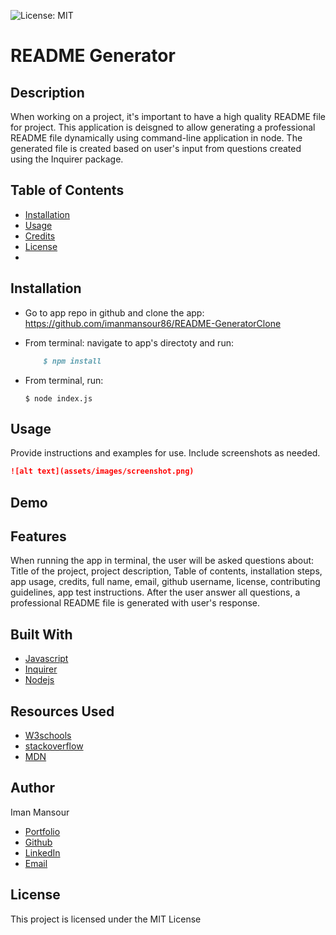 ![License: MIT](https://img.shields.io/badge/License-MIT-yellow.svg)

# README Generator

## Description

When working on a project, it's important to have a high quality README file for project. This application is deisgned to allow generating a professional README file dynamically using command-line application in node. The generated file is created based on user's input from questions created using the Inquirer package.

## Table of Contents

- [Installation](#installation)
- [Usage](#usage)
- [Credits](#credits)
- [License](#license)
-

## Installation

- Go to app repo in github and clone the app: https://github.com/imanmansour86/README-GeneratorClone
- From terminal: navigate to app's directoty and run:

  ```md
      $ npm install
  ```

- From terminal, run:

  ```
  $ node index.js
  ```

## Usage

Provide instructions and examples for use. Include screenshots as needed.

```md
![alt text](assets/images/screenshot.png)
```

## Demo

## Features

When running the app in terminal, the user will be asked questions about: Title of the project, project description, Table of contents, installation steps, app usage, credits, full name, email, github username, license, contributing guidelines, app test instructions. After the user answer all questions, a professional README file is generated with user's response.

## Built With

- [Javascript](https://developer.mozilla.org/en-US/docs/Web/JavaScript)
- [Inquirer](https://www.npmjs.com/package/inquirer)
- [Nodejs](https://nodejs.dev/learn/output-to-the-command-line-using-nodejs)

## Resources Used

- [W3schools](https://www.w3schools.com)
- [stackoverflow](https://stackoverflow.com)
- [MDN](https://developer.mozilla.org/en-US/docs/Web/CSS)

## Author

Iman Mansour

- [Portfolio](https://imanmansour86.github.io/new-portfolio/)
- [Github](https://github.com/imanmansour86)
- [LinkedIn](https://www.linkedin.com/in/iman-mansour-51391515/)
- [Email](mailto:imanmansour86@gmail.com)

## License

This project is licensed under the MIT License
